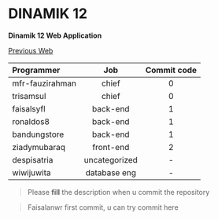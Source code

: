 # DINAMIK 12

**Dinamik 12 Web Application**

[Previous Web](http://dinamik.cs.upi.edu)

| Programmer    | Job     | Commit code  |
|:------------- |:-------------:| :-----:|
| mfr-fauzirahman | chief | 0 |
| trisamsul | chief | 0 |
| faisalsyfl      | back-end      |   1 |
| ronaldos8 | back-end      |  1 |
| bandungstore | back-end  | 1 |
| ziadymubaraq | front-end | 2 |
| despisatria | uncategorized | - |
| wiwijuwita | database eng | - |


> Please **fill** the description when u commit the repository

> Faisalanwr first commit, u can try commit here
